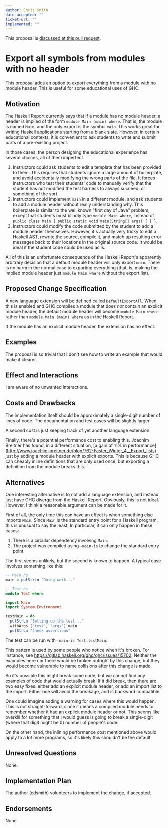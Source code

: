 ```yaml
---
author: Chris Smith
date-accepted: ""
ticket-url: ""
implemented: ""
---
```


This proposal is [discussed at this pull request](https://github.com/ghc-proposals/ghc-proposals/pull/316).

# Export all symbols from modules with no header

This proposal adds an option to export everything from a module with no module
header.  This is useful for some educational uses of GHC.

## Motivation

The Haskell Report currently says that if a module has no module header, a header
is implied of the form `module Main (main) where`.  That is, the module is named
`Main`, and the only export is the symbol `main`.  This works great for writing
Haskell applications starting from a blank slate.  However, in certain educational
contexts, it is convenient to ask students to write and submit parts of a
pre-existing project.

In those cases, the person designing the educational experience has several
choices, all of them imperfect.

1. Instructors could ask students to edit a template that has been provided to
   them. This requires that students ignore a large amount of boilerplate, and
   avoid accidentally modifying the wrong parts of the file. It forces
   instructors who test their students' code to manually verify that the
   student has not modified the test harness to always succeed, or something
   of the sort.
2. Instructors could implement `main` in a different module, and ask students to
   add a module header without really understanding why.  This boilerplate is
   similar to the well known "first day of Java" problem, except that students
   must blindly type `module Main where`, instead of
   `public class Main { public static void main(String[] args) { } }`.
3. Instructors could modify the code submitted by the student to add a module
   header themselves.  However, it's actually very tricky to edit a Haskell AST,
   rewrite the source, compile it, and match up resulting error messages back to
   their locations in the original source code.  It would be ideal if the student
   code could be used as is.

All of this is an unfortunate consequence of the Haskell Report's apparently
arbitrary decision that a default module header will only export `main`.  There
is no harm in the normal case to exporting everything (that, is, making the
implied module header just `module Main where` without the export list).

## Proposed Change Specification

A new language extension will be defined called `DefaultExportAll`.  When this is
enabled and GHC compiles a module that does *not* contain an explicit module header,
the default module header will become `module Main where` rather than
`module Main (main) where` as in the Haskell Report.

If the module has an explicit module header, the extension has no effect.

## Examples

The proposal is so trivial that I don't see how to write an example that
would make it clearer.

## Effect and Interactions

I am aware of no unwanted interactions.

## Costs and Drawbacks

The implementation itself should be approximately a single-digit number of
lines of code.  The documentation and test cases will be slightly larger.

A second cost is just keeping track of yet another language extension.

Finally, there's a potential performance cost to enabling this.  Joachim
Breitner has found, in a different situation, [a gain of 11% in performance]
(http://www.joachim-breitner.de/blog/762-Faster_Winter_4__Export_lists)
just by adding a module header with explicit exports.  This is because GHC
can cheaply inline definitions that are only used once, but exporting a
definition from the module breaks this.

## Alternatives

One interesting alternative is to not add a language extension, and instead
just have GHC diverge from the Haskell Report.  Obviously, this is not ideal.
However, I think a reasonable argument can be made for it.

First of all, the only time this can have an effect is when something else
imports `Main`.  Since `Main` is the standard entry point for a Haskell
program, this is unusual to say the least.  In particular, it can only happen
in these cases:

1. There is a circular dependency involving `Main`.
2. The project was compiled using `-main-is` to change the standard entry point.

The first seems unlikely, but the second is known to happen.  A typical case
involves something like this:

``` haskell
-- Main.hs
main = putStrLn "Doing work..."
```

``` haskell
-- Test.hs
module Test where

import Main
import System.Environment

testMain = do
  putStrLn "Setting up the test..."
  withArgs ["test", "args"] main
  putStrLn "Check assertions"
```

The test can be run with `-main-is Test.testMain`.

This pattern is used by some people who notice when it's broken.  For instance, see https://gitlab.haskell.org/ghc/ghc/issues/15702.  Neither the examples here nor there
would be broken outright by this change, but they would become vulnerable to name
collisions after this change is made.

So it's possible this might break some code, but we cannot find any examples of code
that would actually break.  If it did break, then there are two easy fixes: either
add an explicit module header, or add an import list to the import.  Either one will
avoid the breakage, and is backward compatible.

One could imagine adding a warning for cases where this would happen.  This is not
straight-forward, since it means a compiled module needs to remember whether it had
an explicit module header or not.  This seems like overkill for something that I
would guess is going to break a single-digit (where that digit might be 0) number
of people's code.

On the other hand, the inlining performance cost mentioned above would apply to a lot
more programs, so it's likely this shouldn't be the default.

## Unresolved Questions

None.

## Implementation Plan

The author (cdsmith) volunteers to implement the change, if accepted.

## Endorsements

None
